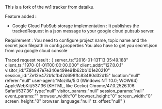 This is a fork of the wt1 tracker from dataiku.

Feature added :
- Google Cloud PubSub storage implementation :
    It publishes the trackedRequest in a json message to your google cloud pubsub server.
     
Requirement :
    You need to configure project name, topic name and the secret json filepath in config.properties
    You also have to get you secret.json from you google cloud console
    
Traced request result :
{ server_ts:"2016-01-13T13:35:49.188" client_ts:"1970-01-01T00:00:00.000" client_addr:"127.0.0.1" visitor_id:"Z9b847e7e346e499e91b62bb101e20210" session_id:"Ze12e472b1cfb42d698ffc83480d32d15" location:"null" referer:"null" user-agent:"Mozilla/5.0 (Windows NT 10.0; WOW64) AppleWebKit/537.36 (KHTML, like Gecko) Chrome/47.0.2526.106 Safari/537.36" type:"null" visitor_params:"null" session_params:"null" event_params:"" browser_width:"0" browser_height:"0" screen_width:"0" screen_height:"0" browser_language:"null" tz_offset:"null" }